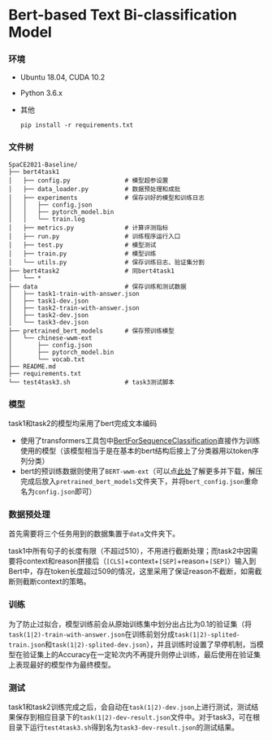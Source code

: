 # Bert-based Text Bi-classification Model

### 环境

* Ubuntu 18.04, CUDA 10.2

* Python 3.6.x

* 其他

  ```
  pip install -r requirements.txt
  ```

### 文件树

```
SpaCE2021-Baseline/
├── bert4task1
│   ├── config.py				# 模型超参设置
│   ├── data_loader.py			# 数据预处理和成批
│   ├── experiments				# 保存训好的模型和训练日志
│   │   ├── config.json
│   │   ├── pytorch_model.bin
│   │   └── train.log
│   ├── metrics.py				# 计算评测指标
│   ├── run.py					# 训练程序运行入口
│   ├── test.py					# 模型测试
│   ├── train.py				# 模型训练
│   └── utils.py				# 保存训练日志、验证集分割
├── bert4task2					# 同bert4task1
│   └── *
├── data						# 保存训练和测试数据
│   ├── task1-train-with-answer.json
│   ├── task1-dev.json
│   ├── task2-train-with-answer.json
│   ├── task2-dev.json
│   └── task3-dev.json
├── pretrained_bert_models		# 保存预训练模型
│   └── chinese-wwm-ext
│       ├── config.json
│       ├── pytorch_model.bin
│       └── vocab.txt
├── README.md
├── requirements.txt
└── test4task3.sh				# task3测试脚本

```

### 模型

task1和task2的模型均采用了bert完成文本编码

* 使用了transformers工具包中[BertForSequenceClassification](https://huggingface.co/transformers/model_doc/bert.html#bertforsequenceclassification)直接作为训练使用的模型（该模型相当于是在基本的bert结构后接上了分类器用以token序列分类）
* bert的预训练数据则使用了`BERT-wwm-ext`（可以点[此处](https://github.com/ymcui/Chinese-BERT-wwm)了解更多并下载，解压完成后放入`pretrained_bert_models`文件夹下，并将`bert_config.json`重命名为`config.json`即可）

### 数据预处理

首先需要将三个任务用到的数据集置于`data`文件夹下。

task1中所有句子的长度有限（不超过510），不用进行截断处理；而task2中因需要将context和reason拼接后（`[CLS]`+context+`[SEP]`+reason+`[SEP]`）输入到Bert中，存在token长度超过509的情况，这里采用了保证reason不截断，如需截断则截断context的策略。

### 训练

为了防止过拟合，模型训练前会从原始训练集中划分出占比为0.1的验证集（将`task(1|2)-train-with-answer.json`在训练前划分成`task(1|2)-splited-train.json`和`task(1|2)-splited-dev.json`），并且训练时设置了早停机制，当模型在验证集上的Accuracy在一定轮次内不再提升则停止训练，最后使用在验证集上表现最好的模型作为最终模型。

### 测试

task1和task2训练完成之后，会自动在`task(1|2)-dev.json`上进行测试，测试结果保存到相应目录下的`task(1|2)-dev-result.json`文件中。对于task3，可在根目录下运行`test4task3.sh`得到名为`task3-dev-result.json`的测试结果。

